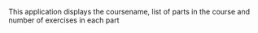 This application displays the coursename, list of parts in the course and number of exercises in each part